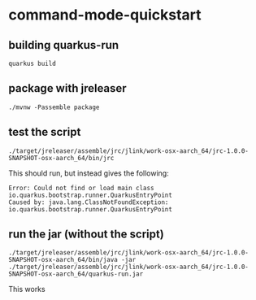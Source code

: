 # command-mode-quickstart

## building quarkus-run

`quarkus build`

## package with jreleaser

`./mvnw -Passemble package`


## test the script
`./target/jreleaser/assemble/jrc/jlink/work-osx-aarch_64/jrc-1.0.0-SNAPSHOT-osx-aarch_64/bin/jrc `

This should run, but instead gives the following:

```
Error: Could not find or load main class io.quarkus.bootstrap.runner.QuarkusEntryPoint
Caused by: java.lang.ClassNotFoundException: io.quarkus.bootstrap.runner.QuarkusEntryPoint
```


## run the jar (without the script)
`./target/jreleaser/assemble/jrc/jlink/work-osx-aarch_64/jrc-1.0.0-SNAPSHOT-osx-aarch_64/bin/java -jar ./target/jreleaser/assemble/jrc/jlink/work-osx-aarch_64/jrc-1.0.0-SNAPSHOT-osx-aarch_64/quarkus-run.jar `

This works
